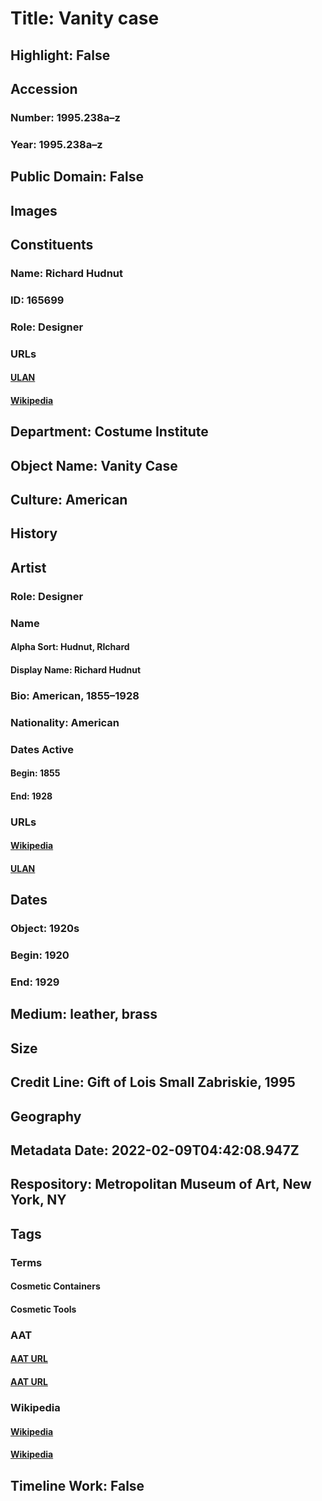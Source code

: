 # Title: Vanity case
## Highlight: False
## Accession
### Number: 1995.238a–z
### Year: 1995.238a–z
## Public Domain: False
## Images
## Constituents
### Name: Richard Hudnut
### ID: 165699
### Role: Designer
### URLs
#### [ULAN](http://vocab.getty.edu/page/ulan/500524516)
#### [Wikipedia](https://www.wikidata.org/wiki/Q7326581)
## Department: Costume Institute
## Object Name: Vanity Case
## Culture: American
## History
## Artist
### Role: Designer
### Name
#### Alpha Sort: Hudnut, RIchard
#### Display Name: Richard Hudnut
### Bio: American, 1855–1928
### Nationality: American
### Dates Active
#### Begin: 1855
#### End: 1928
### URLs
#### [Wikipedia](https://www.wikidata.org/wiki/Q7326581)
#### [ULAN](http://vocab.getty.edu/page/ulan/500524516)
## Dates
### Object: 1920s
### Begin: 1920
### End: 1929
## Medium: leather, brass
## Size
## Credit Line: Gift of Lois Small Zabriskie, 1995
## Geography
## Metadata Date: 2022-02-09T04:42:08.947Z
## Respository: Metropolitan Museum of Art, New York, NY
## Tags
### Terms
#### Cosmetic Containers
#### Cosmetic Tools
### AAT
#### [AAT URL](http://vocab.getty.edu/page/aat/300197583)
#### [AAT URL](None)
### Wikipedia
#### [Wikipedia]()
#### [Wikipedia]()
## Timeline Work: False